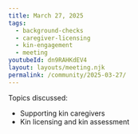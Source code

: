 ```yaml
---
title: March 27, 2025
tags:
  - background-checks
  - caregiver-licensing
  - kin-engagement
  - meeting
youtubeId: dn9RAHKdEV4
layout: layouts/meeting.njk
permalink: /community/2025-03-27/
---
```

Topics discussed:

* Supporting kin caregivers
* Kin licensing and kin assessment